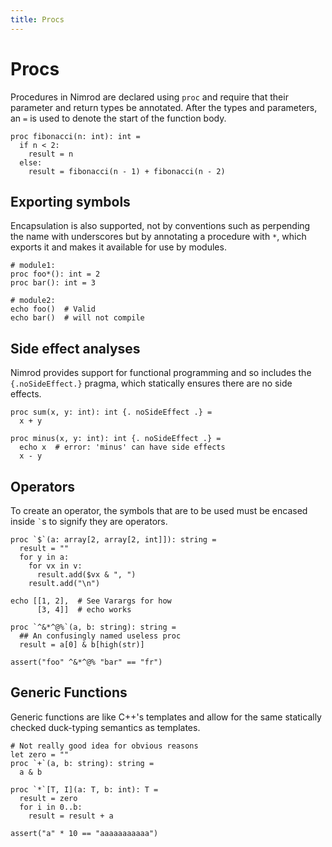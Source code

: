 ```yaml
---
title: Procs
---
```

# Procs

Procedures in Nimrod are declared using `proc` and require that their parameter and return types be annotated. After the types and parameters, an `=` is used to denote the start of the function body.

``` nimrod
proc fibonacci(n: int): int =
  if n < 2:
    result = n
  else:
    result = fibonacci(n - 1) + fibonacci(n - 2)
```

## Exporting symbols

<!-- XXX Move into module topic -->
Encapsulation is also supported, not by conventions such as perpending the name with underscores but by annotating a procedure with `*`, which exports it and makes it available for use by modules.

``` nimrod
# module1:
proc foo*(): int = 2
proc bar(): int = 3

# module2:
echo foo()  # Valid
echo bar()  # will not compile
```

## Side effect analyses

Nimrod provides support for functional programming and so includes the `{.noSideEffect.}` pragma, which statically ensures there are no side effects.

``` nimrod
proc sum(x, y: int): int {. noSideEffect .} =
  x + y

proc minus(x, y: int): int {. noSideEffect .} =
  echo x  # error: 'minus' can have side effects
  x - y
```

## Operators

To create an operator, the symbols that are to be used must be encased inside `` ` ``s to signify they are operators.

``` nimrod
proc `$`(a: array[2, array[2, int]]): string =
  result = ""
  for y in a:
    for vx in v:
      result.add($vx & ", ")
    result.add("\n")

echo [[1, 2],  # See Varargs for how 
      [3, 4]]  # echo works

proc `^&*^@%`(a, b: string): string =
  ## An confusingly named useless proc
  result = a[0] & b[high(str)]

assert("foo" ^&*^@% "bar" == "fr")
``` 

## Generic Functions

<!-- XXX Needs own section -->
Generic functions are like C++'s templates and allow for the same statically checked duck-typing semantics as templates. 

``` nimrod
# Not really good idea for obvious reasons
let zero = ""
proc `+`(a, b: string): string =
  a & b

proc `*`[T, I](a: T, b: int): T =
  result = zero
  for i in 0..b:
    result = result + a

assert("a" * 10 == "aaaaaaaaaaa")
```